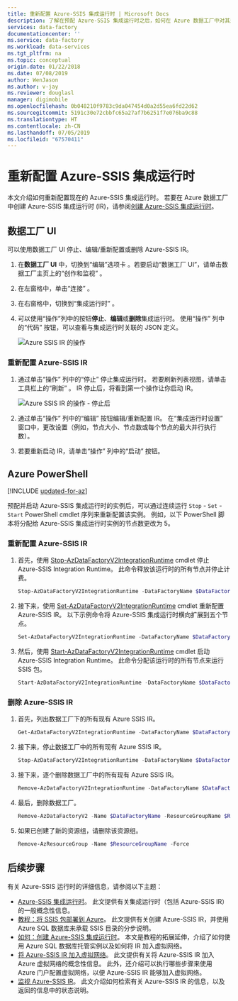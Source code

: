 ```yaml
---
title: 重新配置 Azure-SSIS 集成运行时 | Microsoft Docs
description: 了解在预配 Azure-SSIS 集成运行时之后，如何在 Azure 数据工厂中对其进行重新配置。
services: data-factory
documentationcenter: ''
ms.service: data-factory
ms.workload: data-services
ms.tgt_pltfrm: na
ms.topic: conceptual
origin.date: 01/22/2018
ms.date: 07/08/2019
author: WenJason
ms.author: v-jay
ms.reviewer: douglasl
manager: digimobile
ms.openlocfilehash: 0b048210f9783c9da047454d0a2d55ea6fd22d62
ms.sourcegitcommit: 5191c30e72cbbfc65a27af7b6251f7e076ba9c88
ms.translationtype: HT
ms.contentlocale: zh-CN
ms.lasthandoff: 07/05/2019
ms.locfileid: "67570411"
---
```

# <a name="reconfigure-the-azure-ssis-integration-runtime"></a>重新配置 Azure-SSIS 集成运行时
本文介绍如何重新配置现在的 Azure-SSIS 集成运行时。 若要在 Azure 数据工厂中创建 Azure-SSIS 集成运行时 (IR)，请参阅[创建 Azure-SSIS 集成运行时](create-azure-ssis-integration-runtime.md)。  

## <a name="data-factory-ui"></a>数据工厂 UI 
可以使用数据工厂 UI 停止、编辑/重新配置或删除 Azure-SSIS IR。 

1. 在**数据工厂 UI** 中，切换到“编辑”选项卡  。若要启动“数据工厂 UI”，请单击数据工厂主页上的“创作和监视”  。
2. 在左窗格中，单击“连接”  。
3. 在右窗格中，切换到“集成运行时”  。 
4. 可以使用“操作”列中的按钮**停止**、**编辑**或**删除**集成运行时。 使用“操作”  列中的“代码”  按钮，可以查看与集成运行时关联的 JSON 定义。  
    
    ![Azure SSIS IR 的操作](./media/manage-azure-ssis-integration-runtime/actions-for-azure-ssis-ir.png)

### <a name="to-reconfigure-an-azure-ssis-ir"></a>重新配置 Azure-SSIS IR
1. 通过单击“操作”  列中的“停止”  停止集成运行时。 若要刷新列表视图，请单击工具栏上的“刷新”  。 IR 停止后，将看到第一个操作让你启动 IR。 

    ![Azure SSIS IR 的操作 - 停止后](./media/manage-azure-ssis-integration-runtime/actions-after-ssis-ir-stopped.png)
2. 通过单击“操作”  列中的“编辑”  按钮编辑/重新配置 IR。 在“集成运行时设置”  窗口中，更改设置（例如，节点大小、节点数或每个节点的最大并行执行数）。 
3. 若要重新启动 IR，请单击“操作”  列中的“启动”  按钮。     

## <a name="azure-powershell"></a>Azure PowerShell

[!INCLUDE [updated-for-az](../../includes/updated-for-az.md)]

预配并启动 Azure-SSIS 集成运行时的实例后，可以通过连续运行 `Stop` - `Set` - `Start` PowerShell cmdlet 序列来重新配置该实例。 例如，以下 PowerShell 脚本将分配给 Azure-SSIS 集成运行时实例的节点数更改为 5。

### <a name="reconfigure-an-azure-ssis-ir"></a>重新配置 Azure-SSIS IR

1. 首先，使用 [Stop-AzDataFactoryV2IntegrationRuntime](https://docs.microsoft.com/powershell/module/az.datafactory/stop-Azdatafactoryv2integrationruntime) cmdlet 停止 Azure-SSIS Integration Runtime。 此命令释放该运行时的所有节点并停止计费。

    ```powershell
    Stop-AzDataFactoryV2IntegrationRuntime -DataFactoryName $DataFactoryName -Name $AzureSSISName -ResourceGroupName $ResourceGroupName 
    ```
2. 接下来，使用 [Set-AzDataFactoryV2IntegrationRuntime](https://docs.microsoft.com/powershell/module/az.datafactory/set-Azdatafactoryv2integrationruntime) cmdlet 重新配置 Azure-SSIS IR。 以下示例命令将 Azure-SSIS 集成运行时横向扩展到五个节点。

    ```powershell
    Set-AzDataFactoryV2IntegrationRuntime -DataFactoryName $DataFactoryName -Name $AzureSSISName -ResourceGroupName $ResourceGroupName -NodeCount 5
    ```  
3. 然后，使用 [Start-AzDataFactoryV2IntegrationRuntime](https://docs.microsoft.com/powershell/module/az.datafactory/start-Azdatafactoryv2integrationruntime) cmdlet 启动 Azure-SSIS Integration Runtime。 此命令分配该运行时的所有节点来运行 SSIS 包。   

    ```powershell
    Start-AzDataFactoryV2IntegrationRuntime -DataFactoryName $DataFactoryName -Name $AzureSSISName -ResourceGroupName $ResourceGroupName
    ```

### <a name="delete-an-azure-ssis-ir"></a>删除 Azure-SSIS IR
1. 首先，列出数据工厂下的所有现有 Azure SSIS IR。

    ```powershell
    Get-AzDataFactoryV2IntegrationRuntime -DataFactoryName $DataFactoryName -ResourceGroupName $ResourceGroupName -Status
    ```
2. 接下来，停止数据工厂中的所有现有 Azure SSIS IR。

    ```powershell
    Stop-AzDataFactoryV2IntegrationRuntime -DataFactoryName $DataFactoryName -Name $AzureSSISName -ResourceGroupName $ResourceGroupName -Force
    ```
3. 接下来，逐个删除数据工厂中的所有现有 Azure SSIS IR。

    ```powershell
    Remove-AzDataFactoryV2IntegrationRuntime -DataFactoryName $DataFactoryName -Name $AzureSSISName -ResourceGroupName $ResourceGroupName -Force
    ```
4. 最后，删除数据工厂。

    ```powershell
    Remove-AzDataFactoryV2 -Name $DataFactoryName -ResourceGroupName $ResourceGroupName -Force
    ```
5. 如果已创建了新的资源组，请删除该资源组。

    ```powershell
    Remove-AzResourceGroup -Name $ResourceGroupName -Force 
    ```

## <a name="next-steps"></a>后续步骤
有关 Azure-SSIS 运行时的详细信息，请参阅以下主题： 

- [Azure-SSIS 集成运行时](concepts-integration-runtime.md#azure-ssis-integration-runtime)。 此文提供有关集成运行时（包括 Azure-SSIS IR）的一般概念性信息。 
- [教程：将 SSIS 包部署到 Azure](tutorial-create-azure-ssis-runtime-portal.md)。 此文提供有关创建 Azure-SSIS IR，并使用 Azure SQL 数据库来承载 SSIS 目录的分步说明。 
- [如何：创建 Azure-SSIS 集成运行时](create-azure-ssis-integration-runtime.md)。 本文是教程的拓展延伸，介绍了如何使用 Azure SQL 数据库托管实例以及如何将 IR 加入虚拟网络。 
- [将 Azure-SSIS IR 加入虚拟网络](join-azure-ssis-integration-runtime-virtual-network.md)。 此文提供有关将 Azure-SSIS IR 加入 Azure 虚拟网络的概念性信息。 此外，还介绍可以执行哪些步骤来使用 Azure 门户配置虚拟网络，以便 Azure-SSIS IR 能够加入虚拟网络。 
- [监视 Azure-SSIS IR](monitor-integration-runtime.md#azure-ssis-integration-runtime)。 此文介绍如何检索有关 Azure-SSIS IR 的信息，以及返回的信息中的状态说明。 
 

